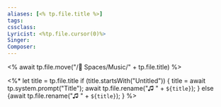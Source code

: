 ```yaml
---
aliases: [<% tp.file.title %>]
tags: 
cssclass:
Lyricist: <%tp.file.cursor(0)%>
Singer:
Composer:
---
```



<% await tp.file.move("/🌿 Spaces/Music/" + tp.file.title) %>

<%*
  let title = tp.file.title
  if (title.startsWith("Untitled")) {
    title = await tp.system.prompt("Title");
    await tp.file.rename("♫ " + `${title}`);
  } else {await tp.file.rename("♫ " + `${title}`);
  }
%>